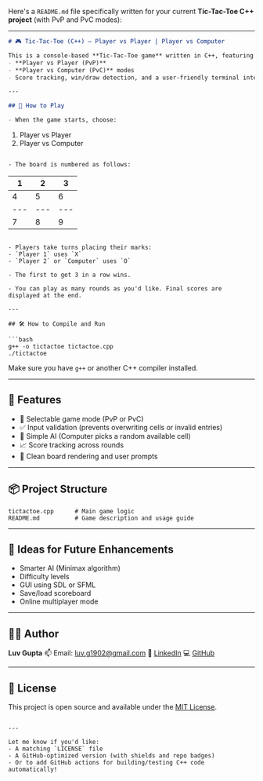 Here's a `README.md` file specifically written for your current **Tic-Tac-Toe C++ project** (with PvP and PvC modes):

---

```markdown
# 🎮 Tic-Tac-Toe (C++) — Player vs Player | Player vs Computer

This is a console-based **Tic-Tac-Toe game** written in C++, featuring:
- **Player vs Player (PvP)**
- **Player vs Computer (PvC)** modes
- Score tracking, win/draw detection, and a user-friendly terminal interface

---

## 🧠 How to Play

- When the game starts, choose:
```

1. Player vs Player
2. Player vs Computer

```

- The board is numbered as follows:
```

| 1   | 2   | 3   |
| --- | --- | --- |
| 4   | 5   | 6   |
| --- | --- | --- |
| 7   | 8   | 9   |

````

- Players take turns placing their marks:
- `Player 1` uses `X`
- `Player 2` or `Computer` uses `O`

- The first to get 3 in a row wins.

- You can play as many rounds as you'd like. Final scores are displayed at the end.

---

## 🛠️ How to Compile and Run

```bash
g++ -o tictactoe tictactoe.cpp
./tictactoe
````

Make sure you have `g++` or another C++ compiler installed.

---

## 🎯 Features

* 🔄 Selectable game mode (PvP or PvC)
* ✅ Input validation (prevents overwriting cells or invalid entries)
* 🧠 Simple AI (Computer picks a random available cell)
* 📈 Score tracking across rounds
* 🧼 Clean board rendering and user prompts

---

## 📦 Project Structure

```
tictactoe.cpp      # Main game logic
README.md          # Game description and usage guide
```

---

## 🧩 Ideas for Future Enhancements

* Smarter AI (Minimax algorithm)
* Difficulty levels
* GUI using SDL or SFML
* Save/load scoreboard
* Online multiplayer mode

---

## 👨‍💻 Author

**Luv Gupta**
📫 Email: [luv.g1902@gmail.com](mailto:luv.g1902@gmail.com)
🔗 [LinkedIn](https://linkedin.com/in/luv-gupta-1842322b0)
💻 [GitHub](https://github.com/luv219)

---

## 📜 License

This project is open source and available under the [MIT License](LICENSE).

```

---

Let me know if you'd like:
- A matching `LICENSE` file
- A GitHub-optimized version (with shields and repo badges)
- Or to add GitHub actions for building/testing C++ code automatically!
```
